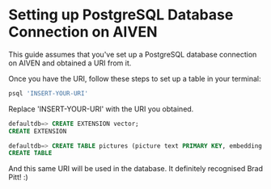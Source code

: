 # Setting up PostgreSQL Database Connection on AIVEN

This guide assumes that you've set up a PostgreSQL database connection on AIVEN and obtained a URI from it. 

Once you have the URI, follow these steps to set up a table in your terminal:

```bash
psql 'INSERT-YOUR-URI'
```

Replace 'INSERT-YOUR-URI' with the URI you obtained.

```sql
defaultdb=> CREATE EXTENSION vector;
CREATE EXTENSION

defaultdb=> CREATE TABLE pictures (picture text PRIMARY KEY, embedding vector(768));
CREATE TABLE
```

And this same URI will be used in the database. It definitely recognised Brad Pitt! :)